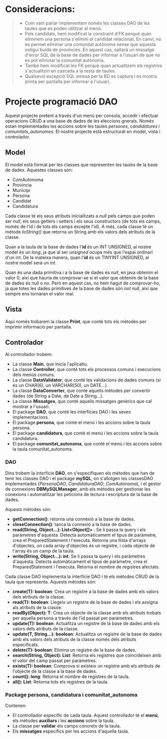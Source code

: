 
# Consideracions:
> - Com vam parlar implementem només les classes DAO de les taules que es poden utilitzar al menú.
> - Pels candidats, hem modificat la constraint d'FK perquè quan eliminem una persona s'elimini el candidat relacionat. En canvi, no es permet eliminar una comunitat autònoma sense que aquesta estigui buida de províncies. En aquest cas, saltarà un missatge d'error SQL de la base de dades per informar a l'usuari de que no es pot eliminar la comunitat autònoma.
> - També hem modificat les FK perquè quan actualitzem els registres s'actualitzin en cascada a la resta de taules.
> - Qualsevol excepció SQL emesa per la BD es captura i es mostra printa per pantalla per informar a l'usuari.


# Projecte programació DAO
Aquest projecte pretent a través d'un menú per consola, accedir i efectuar operacions CRUD a una base de dades de les eleccions gnerals. Només estan implementades les accions sobre les taules _persones_, _candidatures_ i _comunitats_autonomes_. El nostre projecte està estructurat en model, vista i controlador.
## Model
El model està format per les classes que representen les taules de la base de dades. Aquestes classes són:
- ComAutonoma
- Provincia
- Municipi
- Persona
- Candidat
- Candidatura

Cada classe té els seus atributs inicialitzats a _null_ pels camps que poden ser _null_, els seus getters i setters i els seus constructors (de tots els camps, només de l'id i de tots els camps excepte l'id).
A més, cada classe té un mètode _toString()_ que retorna un String amb els valors dels atributs de la classe.

Quan a la taula de la base de dades l'**id** és un INT UNSIGNED, al nostre model és un _long_, ja que al ser _unsigned_ ocupa més que l'espai ordinari d'un int. 
De la mateixa manera, quan l'**id** és un TINYINT UNSIGNED, al nostre model serà un _int_. 

Quan és una dada primitiva i a la base de dades és *null*, en java obtenim el valor 0, així que hauria de comprovar-se si el valor que obtenim de la base de dades és null o no. Però en aquest cas, no hem hagut de comprovar-ho, ja que totes les dades primitives de la base de dades són _not null_, així que sempre ens tornaran el valor real.

## Vista
Aquí només trobarem la classe **Print**, que conté tots els mètodes per imprimir informació per pantalla.

## Controlador
Al controllador trobem: 

- La classe **Main**, que inicia l'aplicatiu.
- La classe **Controller**, que conté tots els processos comuns i execucions dels menús comuns.
- La classe **DataValidator**, que conté les validacions de dades comuns (si és un CHAR(6), un VARCHAR(50), un DATE...).
- La classe **DataConverter**, que conté aquells mètodes per convertir dades (de String a Date, de Date a String...).
- La classe **Missatges**, que conté aquells missatges genèrics que cal mostrar a l'usuari.
- El package **DAO**, que conté les interfícies DAO i les seves implementacions.
- El package **persona**, que conté el menú i les accions sobre la taula persona.
- El package **candidatura**, que conté el menú i les accions sobre la taula candidatura.
- El package **comunitat_autonoma**, que conté el menú i les accions sobre la taula comunitat_autonoma.

### DAO
Dins trobem la interfície **DAO**, on s'especifiquen els métodes que han de tenir les classes DAO i el package **mySQL**, on s'allotgen les classesDAO implementades (_PersonaDAO_, _CandidaturaDAO_, _ComAutonoma_), i el gestor de connexions **DBMySQLManager**, amb els mètodes per gestionar les conexions i automatitzar les peticions de lectura i escriptura de la base de dades.

Aquests mètodes són:
- **getConnection()**: retorna una connexió a la base de dades.
- **closeConnection()**: tanca la connexió a la base de dades.
- **read(String, Object...): List<Object[]>** : Se li passa la query i els paràmetres d'aquesta. Detecta automàticament el tipus de paràmetre, crea el PreparedStatement i l'executa. Retorna una llista d'arrays d'objectes, on cada array d'objectes és un registre, i cada objecte de l'array és un camp de la taula.
- **write(String, Object...): int**: Se li passa la query i els paràmetres d'aquesta. Detecta automàticament el tipus de paràmetre, crea el PreparedStatement i l'executa. Retorna el nombre de registres afectats.

Cada classe DAO implementa la interfície DAO i té els mètodes CRUD de la taula que representa. Aquests mètodes són:
- **create(T): boolean**: Crea un registre a la base de dades amb els valors dels atributs de la classe.
- **read(T): boolean**: Llegeix un registre de la base de dades i els assigna als atributs de la classe.
- **readBy(Object): T**: Crea un objecte de la classe amb els atributs trobats per aquella persona a través de l'id passat per paràmetres.
- **update(T): boolean**: Actualitza un registre de la base de dades amb els valors dels atributs de la classe.
- **update(T, String...): boolean**: Actualitza un registre de la base de dades amb els valors dels atributs de la classe només dels atributs especificats.
- **delete(T): boolean**: Elimina un registre de la base de dades.
- **search(String, Object): List<T>**: Retorna els registres que coincideixen amb el valor del camp passat per paràmetres.
- **exists(T): boolean**: Comprova si existeix un registre amb els atributs de l'objecte de la classe a la base de dades.
- **count(): long**: Retorna el nombre de registres de la taula.
- **all(): List<T>**: Retorna tots els registres de la taula.

### Package persona, candidatura i comunitat_autonoma
Contenen:
- El controllador específic de cada taula. Aquest controllador té el **menú**, els mètodes **auxiliars** i les **accions** sobre la taula.
- La classe per **validar** els camps concrets de la taula.
- Els **missatges** específics per les accions d'aquella taula.

